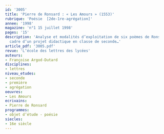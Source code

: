 ```yaml
---
id: '3005'
title: 'Pierre de Ronsard : « Les Amours » (1553)'
rubrique: 'Poésie  [2de-1re-agrégation]'
annee: '1998'
magazine: 'n°1 15 juillet 1998'
pages: '15'
description: 'Analyse et modalités d’exploitation de six poèmes de Ronsard dans le
  cadre d’un projet didactique en classe de seconde…'
article_pdf: '3005.pdf'
revue: 'L’école des lettres des lycées'
auteurs:
- Françoise Argod-Dutard
disciplines:
- lettres
niveau_etudes:
- seconde
- première
- agrégation
oeuvres:
- Les Amours
ecrivains:
- Pierre de Ronsard
programmes:
- objet d’étude - poésie
siecles:
- 16e siècle
---
```

